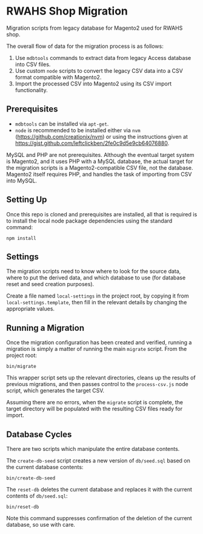 # RWAHS Shop Migration

Migration scripts from legacy database for Magento2 used for RWAHS shop.

The overall flow of data for the migration process is as follows:

1. Use `mdbtools` commands to extract data from legacy Access database into CSV files.
2. Use custom `node` scripts to convert the legacy CSV data into a CSV format compatible with Magento2.
3. Import the processed CSV into Magento2 using its CSV import functionality.

## Prerequisites

* `mdbtools` can be installed via `apt-get`.
* `node` is recommended to be installed either via `nvm` (https://github.com/creationix/nvm) or using the instructions
  given at https://gist.github.com/leftclickben/2fe0c9d5e9cb64076880.

MySQL and PHP are not prerequisites.  Although the eventual target system is Magento2, and it uses PHP with a MySQL
database, the actual target for the migration scripts is a Magento2-compatible CSV file, not the database.  Magento2
itself requires PHP, and handles the task of importing from CSV into MySQL.

## Setting Up

Once this repo is cloned and prerequisites are installed, all that is required is to install the local node package
dependencies using the standard command:

    npm install

## Settings

The migration scripts need to know where to look for the source data, where to put the derived data, and which database
to use (for database reset and seed creation purposes).

Create a file named `local-settings` in the project root, by copying it from `local-settings.template`, then fill in
the relevant details by changing the appropriate values.

## Running a Migration

Once the migration configuration has been created and verified, running a migration is simply a matter of running the
main `migrate` script.  From the project root:

    bin/migrate

This wrapper script sets up the relevant directories, cleans up the results of previous migrations, and then passes
control to the `process-csv.js` node script, which generates the target CSV.

Assuming there are no errors, when the `migrate` script is complete, the target directory will be populated with the
resulting CSV files ready for import.

## Database Cycles

There are two scripts which manipulate the entire database contents.  

The `create-db-seed` script creates a new version of `db/seed.sql` based on the current database contents:

    bin/create-db-seed

The `reset-db` deletes the current database and replaces it with the current contents of `db/seed.sql`:

    bin/reset-db

Note this command suppresses confirmation of the deletion of the current database, so use with care.
